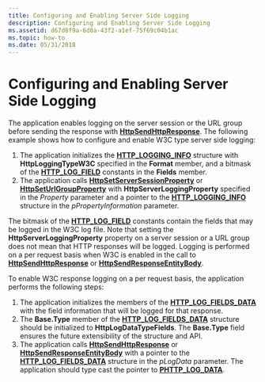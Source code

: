 ```yaml
---
title: Configuring and Enabling Server Side Logging
description: Configuring and Enabling Server Side Logging
ms.assetid: d67d8f9a-6d8a-43f2-a1ef-75f69c04b1ac
ms.topic: how-to
ms.date: 05/31/2018
---
```


# Configuring and Enabling Server Side Logging

The application enables logging on the server session or the URL group before sending the response with [**HttpSendHttpResponse**](/windows/desktop/api/Http/nf-http-httpsendhttpresponse). The following example shows how to configure and enable W3C type server side logging:

1.  The application initializes the [**HTTP\_LOGGING\_INFO**](/windows/desktop/api/Http/ns-http-http_logging_info) structure with **HttpLoggingTypeW3C** specified in the **Format** member, and a bitmask of the [**HTTP\_LOG\_FIELD**](http-log-field--constants.md) constants in the **Fields** member.
2.  The application calls [**HttpSetServerSessionProperty**](/windows/desktop/api/Http/nf-http-httpsetserversessionproperty) or [**HttpSetUrlGroupProperty**](/windows/desktop/api/Http/nf-http-httpseturlgroupproperty) with **HttpServerLoggingProperty** specified in the *Property* parameter and a pointer to the [**HTTP\_LOGGING\_INFO**](/windows/desktop/api/Http/ns-http-http_logging_info) structure in the *pPropertyInformation* parameter.

The bitmask of the [**HTTP\_LOG\_FIELD**](http-log-field--constants.md) constants contain the fields that may be logged in the W3C log file. Note that setting the **HttpServerLoggingProperty** property on a server session or a URL group does not mean that HTTP responses will be logged. Logging is performed on a per request basis when W3C is enabled in the call to [**HttpSendHttpResponse**](/windows/desktop/api/Http/nf-http-httpsendhttpresponse) or [**HttpSendResponseEntityBody**](/windows/desktop/api/Http/nf-http-httpsendresponseentitybody).

To enable W3C response logging on a per request basis, the application performs the following steps:

1.  The application initializes the members of the [**HTTP\_LOG\_FIELDS\_DATA**](/windows/desktop/api/Http/ns-http-http_log_fields_data) with the field information that will be logged for that response.
2.  The **Base.Type** member of the [**HTTP\_LOG\_FIELDS\_DATA**](/windows/desktop/api/Http/ns-http-http_log_fields_data) structure should be initialized to **HttpLogDataTypeFields**. The **Base.Type** field ensures the future extensibility of the structure and API.
3.  The application calls [**HttpSendHttpResponse**](/windows/desktop/api/Http/nf-http-httpsendhttpresponse) or [**HttpSendResponseEntityBody**](/windows/desktop/api/Http/nf-http-httpsendresponseentitybody) with a pointer to the [**HTTP\_LOG\_FIELDS\_DATA**](/windows/desktop/api/Http/ns-http-http_log_fields_data) structure in the *pLogData* parameter. The application should type cast the pointer to [**PHTTP\_LOG\_DATA**](/windows/desktop/api/Http/ns-http-http_log_data).

 

 




